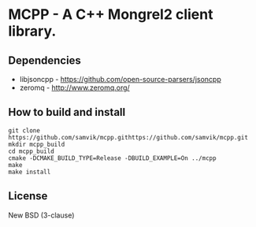 # MCPP - A C++ Mongrel2 client library.

## Dependencies
* libjsoncpp - https://github.com/open-source-parsers/jsoncpp
* zeromq - http://www.zeromq.org/

## How to build and install

```
git clone https://github.com/samvik/mcpp.githttps://github.com/samvik/mcpp.git
mkdir mcpp_build
cd mcpp_build
cmake -DCMAKE_BUILD_TYPE=Release -DBUILD_EXAMPLE=On ../mcpp
make
make install
```

## License
New BSD (3-clause)

